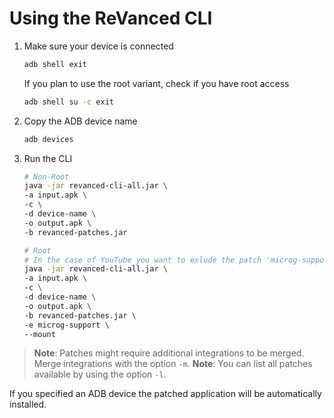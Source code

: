 # Using the ReVanced CLI

1. Make sure your device is connected

   ```bash
   adb shell exit
   ```

   If you plan to use the root variant, check if you have root access

      ```bash
      adb shell su -c exit
      ```

2. Copy the ADB device name

   ```bash
   adb devices
   ```

3. Run the CLI

   ```bash
   # Non-Root
   java -jar revanced-cli-all.jar \
   -a input.apk \
   -c \
   -d device-name \
   -o output.apk \
   -b revanced-patches.jar

   # Root
   # In the case of YouTube you want to exlude the patch 'microg-support' with the option '-e'. The option '-e' allows you to exclude patches (e.g. -e microg-support -e amoled ...)
   java -jar revanced-cli-all.jar \
   -a input.apk \
   -c \
   -d device-name \
   -o output.apk \
   -b revanced-patches.jar \
   -e microg-support \
   --mount
   ```

> **Note**: Patches might require additional integrations to be merged. Merge integrations with the option `-m`. 
> **Note**: You can list all patches available by using the option `-l`.

If you specified an ADB device the patched application will be automatically installed.
